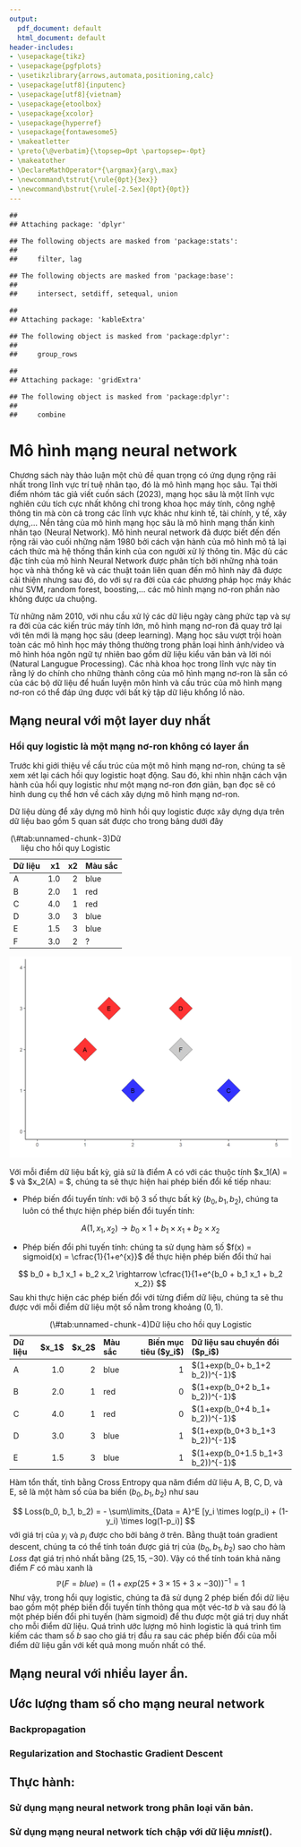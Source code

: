 ```yaml
---
output:
  pdf_document: default
  html_document: default
header-includes:
- \usepackage{tikz}
- \usepackage{pgfplots}
- \usetikzlibrary{arrows,automata,positioning,calc}
- \usepackage[utf8]{inputenc}
- \usepackage[utf8]{vietnam}
- \usepackage{etoolbox}
- \usepackage{xcolor}
- \usepackage{hyperref}
- \usepackage{fontawesome5}
- \makeatletter
- \preto{\@verbatim}{\topsep=0pt \partopsep=-0pt}
- \makeatother
- \DeclareMathOperator*{\argmax}{arg\,max}
- \newcommand\tstrut{\rule{0pt}{3ex}}
- \newcommand\bstrut{\rule[-2.5ex]{0pt}{0pt}}
---
```


```
## 
## Attaching package: 'dplyr'
```

```
## The following objects are masked from 'package:stats':
## 
##     filter, lag
```

```
## The following objects are masked from 'package:base':
## 
##     intersect, setdiff, setequal, union
```

```
## 
## Attaching package: 'kableExtra'
```

```
## The following object is masked from 'package:dplyr':
## 
##     group_rows
```

```
## 
## Attaching package: 'gridExtra'
```

```
## The following object is masked from 'package:dplyr':
## 
##     combine
```



# Mô hình mạng neural network

Chương sách này thảo luận một chủ đề quan trọng có ứng dụng rộng rãi nhất trong lĩnh vực trí tuệ nhân tạo, đó là mô hình mạng học sâu. Tại thời điểm nhóm tác giả viết cuốn sách (2023), mạng học sâu là một lĩnh vực nghiên cứu tích cực nhất không chỉ trong khoa học máy tính, công nghệ thông tin mà còn cả trong các lĩnh vực khác như kinh tế, tài chính, y tế, xây dựng,... Nền tảng của mô hình mạng học sâu là mô hình mạng thần kinh nhân tạo (Neural Network). Mô hình neural network đã được biết đến đến rộng rãi vào cuối những năm 1980 bởi cách vận hành của mô hình mô tả lại cách thức mà hệ thống thần kinh của con người xử lý thông tin. Mặc dù các đặc tính của mô hình Neural Network được phân tích bởi những nhà toán học và nhà thống kê và các thuật toán liên quan đến mô hình này đã được cải thiện nhưng sau đó, do với sự ra đời của các phương pháp học máy khác như SVM, random forest, boosting,... các mô hình mạng nơ-ron phần nào không được ưa chuộng.

Từ những năm 2010, với nhu cầu xử lý các dữ liệu ngày càng phức tạp và sự ra đời của các kiến trúc máy tính lớn, mô hình mạng nơ-ron đã quay trở lại với tên mới là mạng học sâu (deep learning). Mạng học sâu vượt trội hoàn toàn các mô hình học máy thông thường trong phân loại hình ảnh/video và mô hình hóa ngôn ngữ tự nhiên bao gồm dữ liệu kiểu văn bản và lời nói (Natural Langugue Processing). Các nhà khoa học trong lĩnh vực này tin rằng lý do chính cho những thành công của mô hình mạng nơ-ron là sẵn có của các bộ dữ liệu để huấn luyện môn hình và cấu trúc của mô hình mạng nơ-ron có thể đáp ứng được với bất kỳ tập dữ liệu khổng lồ nào.


## Mạng neural với một layer duy nhất

### Hồi quy logistic là một mạng nơ-ron không có layer ẩn
Trước khi giới thiệu về cấu trúc của một mô hình mạng nơ-ron, chúng ta sẽ xem xét lại cách hồi quy logistic hoạt động. Sau đó, khi nhìn nhận cách vận hành của hổi quy logistic như một mạng nơ-ron đơn giản, bạn đọc sẽ có hình dung cụ thể hơn về cách xây dựng mô hình mạng nơ-ron. 

Dữ liệu dùng để xây dựng mô hình hồi quy logistic được xây dựng dựa trên dữ liệu bao gồm 5 quan sát được cho trong bảng dưới đây



<table class="table" style="margin-left: auto; margin-right: auto;">
<caption>(\#tab:unnamed-chunk-3)Dữ liệu cho hồi quy Logistic</caption>
 <thead>
  <tr>
   <th style="text-align:left;"> Dữ liệu </th>
   <th style="text-align:right;"> x1 </th>
   <th style="text-align:right;"> x2 </th>
   <th style="text-align:left;"> Màu sắc </th>
  </tr>
 </thead>
<tbody>
  <tr>
   <td style="text-align:left;"> A </td>
   <td style="text-align:right;"> 1.0 </td>
   <td style="text-align:right;"> 2 </td>
   <td style="text-align:left;"> blue </td>
  </tr>
  <tr>
   <td style="text-align:left;"> B </td>
   <td style="text-align:right;"> 2.0 </td>
   <td style="text-align:right;"> 1 </td>
   <td style="text-align:left;"> red </td>
  </tr>
  <tr>
   <td style="text-align:left;"> C </td>
   <td style="text-align:right;"> 4.0 </td>
   <td style="text-align:right;"> 1 </td>
   <td style="text-align:left;"> red </td>
  </tr>
  <tr>
   <td style="text-align:left;"> D </td>
   <td style="text-align:right;"> 3.0 </td>
   <td style="text-align:right;"> 3 </td>
   <td style="text-align:left;"> blue </td>
  </tr>
  <tr>
   <td style="text-align:left;"> E </td>
   <td style="text-align:right;"> 1.5 </td>
   <td style="text-align:right;"> 3 </td>
   <td style="text-align:left;"> blue </td>
  </tr>
  <tr>
   <td style="text-align:left;"> F </td>
   <td style="text-align:right;"> 3.0 </td>
   <td style="text-align:right;"> 2 </td>
   <td style="text-align:left;"> ? </td>
  </tr>
</tbody>
</table>

<img src="12-mo-hinh-mang-noron_files/figure-html/plot1-1.png" width="672" />

Với mỗi điểm dữ liệu bất kỳ, giả sử là điểm A có với các thuộc tính $x_1(A) = $ và $x_2(A) = $, chúng ta sẽ thực hiện hai phép biến đổi kế tiếp nhau:

- Phép biến đổi tuyển tính: với bộ 3 số thực bất kỳ $(b_0, b_1, b_2)$, chúng ta luôn có thể thực hiện phép biến đổi tuyến tính:

$$ 
A(1, x_1, x_2) \rightarrow b_0 \times 1 + b_1 \times x_1 + b_2 \times x_2
$$
- Phép biến đổi phi tuyến tính: chúng ta sử dụng hàm số $f(x) = sigmoid(x) = \cfrac{1}{1+e^{x}}$ để thực hiện phép biến đổi thứ hai

$$ 
b_0 + b_1 x_1 + b_2 x_2 \rightarrow \cfrac{1}{1+e^{b_0 + b_1 x_1 + b_2 x_2}}
$$
Sau khi thực hiện các phép biến đổi với từng điểm dữ liệu, chúng ta sẽ thu được với mỗi điểm dữ liệu một số nằm trong khoảng $(0,1)$. 



<table class="table" style="margin-left: auto; margin-right: auto;">
<caption>(\#tab:unnamed-chunk-4)Dữ liệu cho hồi quy Logistic</caption>
 <thead>
  <tr>
   <th style="text-align:left;"> Dữ liệu </th>
   <th style="text-align:right;"> $x_1$ </th>
   <th style="text-align:right;"> $x_2$ </th>
   <th style="text-align:left;"> Màu sắc </th>
   <th style="text-align:right;"> Biến mục tiêu ($y_i$) </th>
   <th style="text-align:left;"> Dữ liệu sau chuyển đổi ($p_i$) </th>
  </tr>
 </thead>
<tbody>
  <tr>
   <td style="text-align:left;"> A </td>
   <td style="text-align:right;"> 1.0 </td>
   <td style="text-align:right;"> 2 </td>
   <td style="text-align:left;"> blue </td>
   <td style="text-align:right;"> 1 </td>
   <td style="text-align:left;"> $(1+exp(b_0+ b_1+2 b_2))^{-1}$ </td>
  </tr>
  <tr>
   <td style="text-align:left;"> B </td>
   <td style="text-align:right;"> 2.0 </td>
   <td style="text-align:right;"> 1 </td>
   <td style="text-align:left;"> red </td>
   <td style="text-align:right;"> 0 </td>
   <td style="text-align:left;"> $(1+exp(b_0+2 b_1+ b_2))^{-1}$ </td>
  </tr>
  <tr>
   <td style="text-align:left;"> C </td>
   <td style="text-align:right;"> 4.0 </td>
   <td style="text-align:right;"> 1 </td>
   <td style="text-align:left;"> red </td>
   <td style="text-align:right;"> 0 </td>
   <td style="text-align:left;"> $(1+exp(b_0+4 b_1+ b_2))^{-1}$ </td>
  </tr>
  <tr>
   <td style="text-align:left;"> D </td>
   <td style="text-align:right;"> 3.0 </td>
   <td style="text-align:right;"> 3 </td>
   <td style="text-align:left;"> blue </td>
   <td style="text-align:right;"> 1 </td>
   <td style="text-align:left;"> $(1+exp(b_0+3 b_1+3 b_2))^{-1}$ </td>
  </tr>
  <tr>
   <td style="text-align:left;"> E </td>
   <td style="text-align:right;"> 1.5 </td>
   <td style="text-align:right;"> 3 </td>
   <td style="text-align:left;"> blue </td>
   <td style="text-align:right;"> 1 </td>
   <td style="text-align:left;"> $(1+exp(b_0+1.5 b_1+3 b_2))^{-1}$ </td>
  </tr>
</tbody>
</table>

Hàm tổn thất, tính bằng Cross Entropy qua năm điểm dữ liệu A, B, C, D, và E, sẽ là một hàm số của ba biến $(b_0, b_1, b_2)$ như sau

$$
Loss(b_0, b_1, b_2) = - \sum\limits_{Data = A}^E [y_i \times log(p_i) + (1-y_i) \times log(1-p_i)]
$$
với giá trị của $y_i$ và $p_i$ được cho bởi bảng ở trên. Bằng thuật toán gradient descent, chúng ta có thể tính toán được giá trị của $(b_0, b_1, b_2)$ sao cho hàm $Loss$ đạt giá trị nhỏ nhất bằng $(25,15,-30)$. Vậy có thể tính toán khả năng điểm $F$ có màu xanh là
$$
\mathbb{P}(F = blue) = (1+exp(25 + 3 \times 15 + 3 \times -30))^{-1} = 1
$$
Như vậy, trong hổi quy logistic, chúng ta đã sử dụng 2 phép biến đổi dữ liệu bao gồm một phép biến đổi tuyến tính thông qua một véc-tơ $b$ và sau đó là một phép biến đổi phi tuyến (hàm sigmoid) để thu được một giá trị duy nhất cho mỗi điểm dữ liệu. Quá trình ước lượng mô hình logistic là quá trình tìm kiếm các tham số $b$ sao cho giá trị đầu ra sau các phép biến đổi của mỗi điểm dữ liệu gần với kết quả mong muốn nhất có thể.




## Mạng neural với nhiều layer ẩn.

## Ước lượng tham số cho mạng neural network

### Backpropagation

### Regularization and Stochastic Gradient Descent

## Thực hành:

### Sử dụng mạng neural network trong phân loại văn bản.
### Sử dụng mạng neural network tích chập với dữ liệu $mnist()$.






<!-- # REFERENCE -->

<!-- ### Source from thesis -->

<!-- **1.** Chen, Chun-houh, Wolfgang Karl Härdle, and Antony Unwin, eds (2007). *Handbook of data visualization.* \ -->
<!-- **2.** Aparicio, Manuela, and Carlos J. Costa. (2015). *Data visualization - Communication design quarterly review.* \ -->
<!-- **3.** Hadley Wickham. (2010). *A Layered Grammar of Graphics.* \ -->

<!-- ### Souce from website -->

<!-- **4.** [https://www.tableau.com/learn/articles/data-visualization](https://www.tableau.com/learn/articles/data-visualization) \ -->
<!-- **5.** [https://www.r-graph-gallery.com/ggplot2-package.html](https://www.r-graph-gallery.com/ggplot2-package.html) \ -->
<!-- **6.** [http://r-statistics.co/ggplot2-Tutorial-With-R.html](http://r-statistics.co/ggplot2-Tutorial-With-R.html) \ -->
<!-- **7.** [https://www.maths.usyd.edu.au/u/UG/SM/STAT3022/r/current/Misc/data-visualization-2.1.pdf](https://www.maths.usyd.edu.au/u/UG/SM/STAT3022/r/current/Misc/data-visualization-2.1.pdf) \ -->
<!-- **8.** [https://www.kaggle.com/](https://www.kaggle.com/) \ -->

